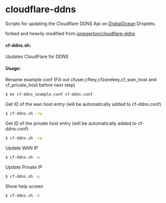 # cloudflare-ddns
Scripts for updating the Cloudflare DDNS Api on [DigitalOcean](https://m.do.co/c/f1f2b475fca0) Droplets.

forked and heavily modified from [jonegerton/cloudflare-ddns](https://github.com/jonegerton/cloudflare-ddns)

#### cf-ddns.sh:

Updates CloudFlare for DDNS

#### Usage:

Rename example conf (Fill out cfuser,cfkey,cfzonekey,cf_wan_host and cf_private_host before next step)
```bash
$ mv cf-ddns_example.conf cf-ddns.conf
```
Get ID of the wan host entry (will be automatically added to cf-ddns.conf)
```bash
$ cf-ddns.sh -rw 
```
Get ID of the private host entry (will be automatically added to cf-ddns.conf)
```bash
$ cf-ddns.sh -rp
```
Update WAN IP
```bash
$ cf-ddns.sh -w
```

Update Private IP
```bash
$ cf-ddns.sh -p
```

Show help screen
```bash
$ cf-ddns.sh -h
```
